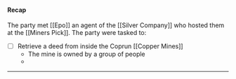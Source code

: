 #### Recap
The party met [[Epo]] an agent of the [[Silver Company]] who hosted them at the [[Miners Pick]].
The party were tasked to:
- [ ] Retrieve a deed from inside the Coprun [[Copper Mines]]
	- The mine is owned by a group of people
	- 





<hr>
